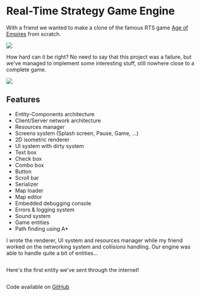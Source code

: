 # Real-Time Strategy Game Engine

With a friend we wanted to make a clone of the famous RTS game <a href="https://en.wikipedia.org/wiki/Age_of_Empires">Age of Empires</a> from scratch.

![]({{rootImages}}projects/europa/ageofempire.jpg)

How hard can it be right?
No need to say that this project was a failure, but we've managed to implement some interesting stuff, still nowhere close to a complete game.

![]({{rootImages}}projects/europa/europa-scene.png)

## Features
- Entity-Components architecture
- Client/Server network architecture
- Resources manager
- Screens system (Splash screen, Pause, Game, ...)
- 2D isometric renderer
- UI system with dirty system
- Text box
- Check box
- Combo box
- Button
- Scroll bar
- Serializer
- Map loader
- Map editor
- Embedded debugging console
- Errors &amp; logging system
- Sound system
- Game entities
- Path finding using A*

I wrote the renderer, UI system and resources manager while my friend worked on the networking system and collisions handling. Our engine was able to handle quite a bit of entities...

<p align="center">
    <img src="{{rootImages}}projects/europa/europa-macdonald.png" alt="">
</p>

Here's the first entity we've sent through the internet!

<p align="center">
    <img src="{{rootImages}}projects/europa/europa-first-entity.png" alt="">
</p>

Code available on [GitHub](https://github.com/Nicolas82588/europa)
